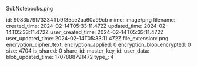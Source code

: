 SubNotebooks.png

id: 9083b79173234ffb9f35ce2aa60a99cb
mime: image/png
filename: 
created_time: 2024-02-14T05:33:11.472Z
updated_time: 2024-02-14T05:33:11.472Z
user_created_time: 2024-02-14T05:33:11.472Z
user_updated_time: 2024-02-14T05:33:11.472Z
file_extension: png
encryption_cipher_text: 
encryption_applied: 0
encryption_blob_encrypted: 0
size: 4704
is_shared: 0
share_id: 
master_key_id: 
user_data: 
blob_updated_time: 1707888791472
type_: 4